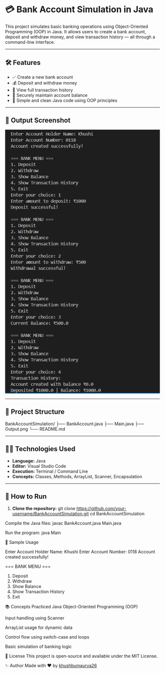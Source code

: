 # 💳 Bank Account Simulation in Java

This project simulates basic banking operations using Object-Oriented Programming (OOP) in Java. It allows users to create a bank account, deposit and withdraw money, and view transaction history — all through a command-line interface.

---

## 🛠️ Features

- ✅ Create a new bank account  
- 💰 Deposit and withdraw money  
- 📜 View full transaction history  
- 🔐 Securely maintain account balance  
- 🧾 Simple and clean Java code using OOP principles  

---

## 📸 Output Screenshot

![Bank Simulation Output](Output.png)

---

## 📂 Project Structure

BankAccountSimulation/
├── BankAccount.java 
├── Main.java
├── Output.png
└── README.md 


---

## 🧑‍💻 Technologies Used

- **Language:** Java  
- **Editor:** Visual Studio Code  
- **Execution:** Terminal / Command Line  
- **Concepts:** Classes, Methods, ArrayList, Scanner, Encapsulation

---

## 🚀 How to Run

1. **Clone the repository:**
   git clone https://github.com/your-username/BankAccountSimulation.git
   cd BankAccountSimulation
   
Compile the Java files:
javac BankAccount.java Main.java

Run the program:
java Main

📖 Sample Usage

Enter Account Holder Name: Khushi
Enter Account Number: 0118
Account created successfully!

=== BANK MENU ===
1. Deposit
2. Withdraw
3. Show Balance
4. Show Transaction History
5. Exit

   
📚 Concepts Practiced
Java Object-Oriented Programming (OOP)

Input handling using Scanner

ArrayList usage for dynamic data

Control flow using switch-case and loops

Basic simulation of banking logic

📃 License
This project is open-source and available under the MIT License.

✨ Author
Made with ❤️ by [khushbumaurya26](https://github.com/khushbumaurya26)
